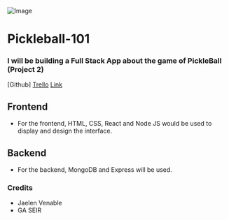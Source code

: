 ![Image](https://www.ussportscamps.com/media/images/pickleball/tips/what-is-pickleball-group-rally.jpg)

# Pickleball-101

### I will be building a Full Stack App about the game of PickleBall (Project 2)

[Github]
[Trello](https://trello.com/b/INleA1LF/pickleball-project)
[Link](https://app.diagrams.net/#Hjaelen-venable%2FPickleball-101%2Fmain%2FUntitled%20Diagram.drawio)

## Frontend
* For the frontend, HTML, CSS, React and Node JS would be used to display and design the interface.

## Backend
* For the backend, MongoDB and Express will be used.



### Credits
* Jaelen Venable
* GA SEIR
